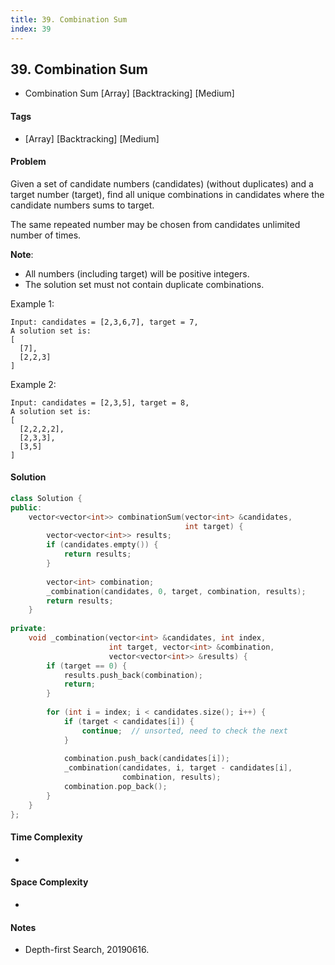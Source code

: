 ```yaml
---
title: 39. Combination Sum
index: 39
---
```


## 39. Combination Sum
- Combination Sum [Array] [Backtracking] [Medium]

#### Tags
- [Array] [Backtracking] [Medium]

#### Problem
Given a set of candidate numbers (candidates) (without duplicates) and a target number (target), find all unique combinations in candidates where the candidate numbers sums to target.

The same repeated number may be chosen from candidates unlimited number of times.

**Note**:

- All numbers (including target) will be positive integers.
- The solution set must not contain duplicate combinations.

Example 1:

    Input: candidates = [2,3,6,7], target = 7,
    A solution set is:
    [
      [7],
      [2,2,3]
    ]
    
Example 2:

    Input: candidates = [2,3,5], target = 8,
    A solution set is:
    [
      [2,2,2,2],
      [2,3,3],
      [3,5]
    ]

#### Solution
``` C++
class Solution {
public:
    vector<vector<int>> combinationSum(vector<int> &candidates, 
                                       int target) {
        vector<vector<int>> results;
        if (candidates.empty()) {
            return results;
        }
        
        vector<int> combination;
        _combination(candidates, 0, target, combination, results);
        return results;
    }
    
private:
    void _combination(vector<int> &candidates, int index, 
                      int target, vector<int> &combination, 
                      vector<vector<int>> &results) {
        if (target == 0) {
            results.push_back(combination);
            return;
        }
        
        for (int i = index; i < candidates.size(); i++) {
            if (target < candidates[i]) {
                continue;  // unsorted, need to check the next
            }
            
            combination.push_back(candidates[i]);
            _combination(candidates, i, target - candidates[i], 
                         combination, results);
            combination.pop_back();
        }
    }
};
```

#### Time Complexity
- 

#### Space Complexity
- 

#### Notes
- Depth-first Search, 20190616.
